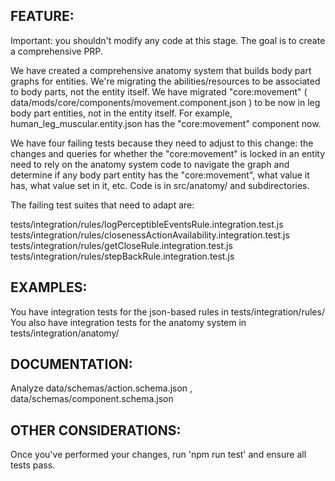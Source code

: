 ## FEATURE:

Important: you shouldn't modify any code at this stage. The goal is to create a comprehensive PRP.

We have created a comprehensive anatomy system that builds body part graphs for entities. We're migrating the abilities/resources to be associated to body parts, not the entity itself. We have migrated "core:movement" ( data/mods/core/components/movement.component.json ) to be now in leg body part entities, not in the entity itself. For example, human_leg_muscular.entity.json has the "core:movement" component now.

We have four failing tests because they need to adjust to this change: the changes and queries for whether the "core:movement" is locked in an entity need to rely on the anatomy system code to navigate the graph and determine if any body part entity has the "core:movement", what value it has, what value set in it, etc. Code is in src/anatomy/ and subdirectories.

The failing test suites that need to adapt are:

tests/integration/rules/logPerceptibleEventsRule.integration.test.js
tests/integration/rules/closenessActionAvailability.integration.test.js
tests/integration/rules/getCloseRule.integration.test.js
tests/integration/rules/stepBackRule.integration.test.js

## EXAMPLES:

You have integration tests for the json-based rules in tests/integration/rules/ 
You also have integration tests for the anatomy system in tests/integration/anatomy/

## DOCUMENTATION:

Analyze data/schemas/action.schema.json , data/schemas/component.schema.json

## OTHER CONSIDERATIONS:

Once you've performed your changes, run 'npm run test' and ensure all tests pass.
